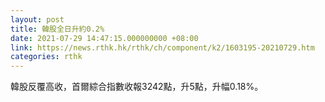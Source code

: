 ```yaml
---
layout: post
title: 韓股全日升約0.2%
date: 2021-07-29 14:47:15.000000000 +08:00
link: https://news.rthk.hk/rthk/ch/component/k2/1603195-20210729.htm
categories: rthk
---
```


韓股反覆高收，首爾綜合指數收報3242點，升5點，升幅0.18%。
